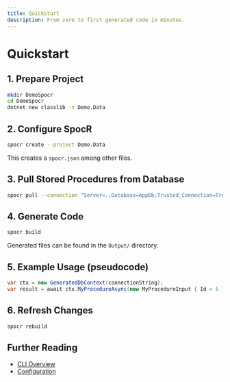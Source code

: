 ```yaml
---
title: Quickstart
description: From zero to first generated code in minutes.
---
```


# Quickstart

## 1. Prepare Project

```bash
mkdir DemoSpocr
cd DemoSpocr
dotnet new classlib -n Demo.Data
```

## 2. Configure SpocR

```bash
spocr create --project Demo.Data
```

This creates a `spocr.json` among other files.

## 3. Pull Stored Procedures from Database

```bash
spocr pull --connection "Server=.;Database=AppDb;Trusted_Connection=True;"
```

## 4. Generate Code

```bash
spocr build
```

Generated files can be found in the `Output/` directory.

## 5. Example Usage (pseudocode)

```csharp
var ctx = new GeneratedDbContext(connectionString);
var result = await ctx.MyProcedureAsync(new MyProcedureInput { Id = 5 });
```

## 6. Refresh Changes

```bash
spocr rebuild
```

## Further Reading

- [CLI Overview](/cli/)
- [Configuration](/reference/configuration-schema)
